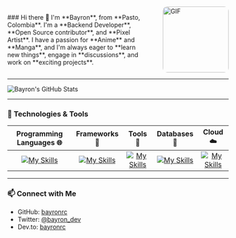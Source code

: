 <div style="display: flex; align-items: center; justify-content: space-between;">
  <div style="max-width: 60%;">
    ### Hi there 👋
I'm **Bayron**, from **Pasto, Colombia**. I'm a **Backend Developer**, **Open Source contributor**, and **Pixel Artist**. I have a passion for **Anime** and **Manga**, and I'm always eager to **learn new things**, engage in **discussions**, and work on **exciting projects**.
  </div>
  <div>
    <img src="https://media.giphy.com/media/RMwgs5kZqkRyhF24KK/giphy.gif" alt="GIF" style="width: 150px; border-radius: 10px;">
  </div>
</div>


---

![Bayron's GitHub Stats](https://github-readme-stats.vercel.app/api?username=bayronrc&show_icons=true&include_all_commits=true)

---

### 🔧 Technologies & Tools

| **Programming Languages 🌐** | **Frameworks 📑** | **Tools 🔧** | **Databases 🌟** | **Cloud ☁️** |
|:----------------------------:|:-----------------:|:-----------------:|:-----------------:|:-----------------:|
| [![My Skills](https://skillicons.dev/icons?i=php,js,ts,java)](https://skillicons.dev) | [![My Skills](https://skillicons.dev/icons?i=laravel,nest,express,spring)](https://skillicons.dev) | [![My Skills](https://skillicons.dev/icons?i=docker,vscode,idea,eclipse,notion,obsidian,powershell,bash)](https://skillicons.dev) | [![My Skills](https://skillicons.dev/icons?i=mysql,mongodb,postgres)](https://skillicons.dev) |[![My Skills](https://skillicons.dev/icons?i=gcp)](https://skillicons.dev)|

---

### 📫 Connect with Me

- GitHub: [bayronrc](https://github.com/bayronrc)
- Twitter: [@bayron_dev](https://twitter.com/bayron_dev)
- Dev.to: [bayronrc](https://dev.to/bayronrc)
